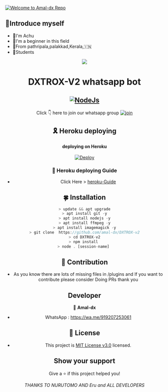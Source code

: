 [![Welcome to Amal-dx Repo](https://readme-typing-svg.herokuapp.com?color=%231ABDF7&lines=WELCOME+TO+AMAL-DX+REPO)](https://git.io/typing-svg)
## 📢Introduce myself

- 🙂I'm Achu
- 🚩I'm a beginner in this field
- 📍From pathripala,palakkad,Kerala,🇮🇳
- 🏫Students

<div align="center">
  <img src=http://telegra.ph/file/68809ff84d7cd4447a76e.jpg>
 


# **DXTROX-V2 whatsapp bot**

##  [![NodeJs](https://img.shields.io/badge/Node.js-43853D?style=for-the-badge&logo=node.js&logoColor=white)](https://nodejs.org/en/)

  Click 👇 here to join our whatsapp group
[![join](https://github.com/Alien-alfa/PublicBot/blob/main/wlogo.svg.png)](https://chat.whatsapp.com/ByLfu3PoWJA7YavsaTi7wx)
  <div align="center">


## 🎗 Heroku deploying
 
 #### **deploying on Heroku**

[![Deploy](https://www.herokucdn.com/deploy/button.svg)](https://heroku.com/deploy?template=https://github.com/amal-dx/DXTROX-v2)

### 📌 Heroku deploying Guide
- Click Here > [heroku-Guide](https://github.com/amal-dx/heroku-guide/blob/main/README.md)
 
 ## 🍀 Installation
 
 
 ```js 
 > update && apt upgrade
 > apt install git -y
 > apt install nodejs -y
 > apt install ffmpeg -y
 > apt install imagemagick -y
 > git clone  https://github.com/amal-dx/DXTROX-v2
 > cd DXTROX-v2
 > npm install 
 > node . [session-name] 
 ```
 ##  🌝 **Contribution**
 
 - As you know there are lots of missing files in /plugins and If you want to contribute please consider Doing PRs thank you
 
 
 ##  Developer
 👤  **Amal-dx**
* WhatsApp : https://wa.me/919207253061



## 📝 License 

+ This project is [MIT License v3.0](https://github.com/amal-dx/DXTROX-v2/blob/main/LICENSE) licensed. 



## Show your support 

Give a ⭐️ if this project helped you!








*THANKS TO NURUTOMO AND Eru and ALL DEVELOPERS*
 
